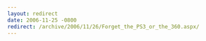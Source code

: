 ```yaml
---
layout: redirect
date: 2006-11-25 -0800
redirect: /archive/2006/11/26/Forget_the_PS3_or_the_360.aspx/
---
```

